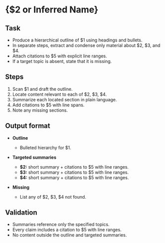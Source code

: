 <!-- $1=document name or identifier, $2=first target topic, $3=second target topic, $4=third target topic, $5=citation source to reference -->

# {$2 or Inferred Name}

## Task

* Produce a hierarchical outline of $1 using headings and bullets.
* In separate steps, extract and condense only material about $2, $3, and $4.
* Attach citations to $5 with explicit line ranges.
* If a target topic is absent, state that it is missing.

## Steps

1. Scan $1 and draft the outline.
2. Locate content relevant to each of $2, $3, $4.
3. Summarize each located section in plain language.
4. Add citations to $5 with line spans.
5. Note any missing sections.

## Output format

* **Outline**

  * Bulleted hierarchy for $1.
* **Targeted summaries**

  * **$2:** short summary + citations to $5 with line ranges.
  * **$3:** short summary + citations to $5 with line ranges.
  * **$4:** short summary + citations to $5 with line ranges.
* **Missing**

  * List any of $2, $3, $4 not found.

## Validation

* Summaries reference only the specified topics.
* Every claim includes a citation to $5 with line ranges.
* No content outside the outline and targeted summaries.
